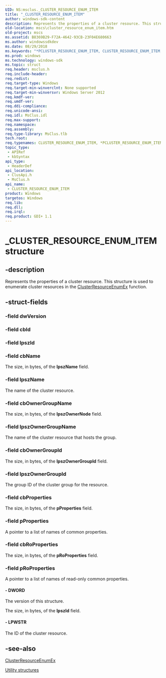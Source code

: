 ```yaml
---
UID: NS:msclus._CLUSTER_RESOURCE_ENUM_ITEM
title: "_CLUSTER_RESOURCE_ENUM_ITEM"
author: windows-sdk-content
description: Represents the properties of a cluster resource. This structure is used to enumerate cluster resources in the ClusterResourceEnumEx function.
old-location: mscs\cluster_resource_enum_item.htm
old-project: mscs
ms.assetid: B8369B29-F72A-4642-93CB-23F04E680663
ms.author: windowssdkdev
ms.date: 08/29/2018
ms.keywords: "*PCLUSTER_RESOURCE_ENUM_ITEM, CLUSTER_RESOURCE_ENUM_ITEM, CLUSTER_RESOURCE_ENUM_ITEM structure [Failover Cluster], PCLUSTER_RESOURCE_ENUM_ITEM, PCLUSTER_RESOURCE_ENUM_ITEM structure pointer [Failover Cluster], _CLUSTER_RESOURCE_ENUM_ITEM, _CLUSTER_RESOURCE_ENUM_ITEM structure [Failover Cluster], clusapi/CLUSTER_RESOURCE_ENUM_ITEM, clusapi/PCLUSTER_RESOURCE_ENUM_ITEM, clusapi/_CLUSTER_RESOURCE_ENUM_ITEM, msclus/CLUSTER_RESOURCE_ENUM_ITEM, msclus/PCLUSTER_RESOURCE_ENUM_ITEM, msclus/_CLUSTER_RESOURCE_ENUM_ITEM, mscs.cluster_resource_enum_item"
ms.prod: windows
ms.technology: windows-sdk
ms.topic: struct
req.header: msclus.h
req.include-header: 
req.redist: 
req.target-type: Windows
req.target-min-winverclnt: None supported
req.target-min-winversvr: Windows Server 2012
req.kmdf-ver: 
req.umdf-ver: 
req.ddi-compliance: 
req.unicode-ansi: 
req.idl: MsClus.idl
req.max-support: 
req.namespace: 
req.assembly: 
req.type-library: MsClus.tlb
tech.root: 
req.typenames: CLUSTER_RESOURCE_ENUM_ITEM, *PCLUSTER_RESOURCE_ENUM_ITEM
topic_type:
 - APIRef
 - kbSyntax
api_type:
 - HeaderDef
api_location:
 - ClusApi.h
 - MsClus.h
api_name:
 - CLUSTER_RESOURCE_ENUM_ITEM
product: Windows
targetos: Windows
req.lib: 
req.dll: 
req.irql: 
req.product: GDI+ 1.1
---
```


# _CLUSTER_RESOURCE_ENUM_ITEM structure


## -description


Represents the properties of a cluster resource. This structure is used to enumerate cluster resources in the <a href="https://msdn.microsoft.com/9B5C03DF-84BB-4B3A-8404-94C64F192305">ClusterResourceEnumEx</a> function.


## -struct-fields




### -field dwVersion

 


### -field cbId

 


### -field lpszId

 


### -field cbName

The size, in bytes, of the <b>IpszName</b> field.


### -field lpszName

The name of the cluster resource.


### -field cbOwnerGroupName

The size, in bytes, of the <b>IpszOwnerNode</b> field.


### -field lpszOwnerGroupName

The name of the cluster resource that  hosts the group.


### -field cbOwnerGroupId

The size, in bytes, of the <b>lpszOwnerGroupId</b> field.


### -field lpszOwnerGroupId

The group ID of the cluster group for the resource.


### -field cbProperties

The size, in bytes, of the <b>pProperties</b> field.


### -field pProperties

A pointer to a list of names of common properties.


### -field cbRoProperties

The size, in bytes, of the <b>pRoProperties</b> field.


### -field pRoProperties

A pointer to a list of names of read-only common properties.


#### - DWORD

The version of this structure.

The size, in bytes, of the <b>lpszId</b> field.


#### - LPWSTR

The ID of the cluster resource.


## -see-also




<a href="https://msdn.microsoft.com/9B5C03DF-84BB-4B3A-8404-94C64F192305">ClusterResourceEnumEx</a>



<a href="https://msdn.microsoft.com/45da8dbc-dd70-4f95-b933-66d8e4340448">Utility structures</a>
 

 


